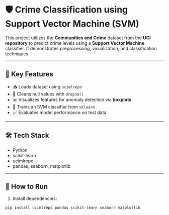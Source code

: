 # 🛡️ Crime Classification using Support Vector Machine (SVM)

This project utilizes the **Communities and Crime** dataset from the **UCI repository** to predict crime levels using a **Support Vector Machine** classifier. It demonstrates preprocessing, visualization, and classification techniques.

---

## 🧠 Key Features

- 📥 Loads dataset using `ucimlrepo`
- 🧹 Cleans null values with `dropna()`
- 📊 Visualizes features for anomaly detection via **boxplots**
- 🧠 Trains an SVM classifier from `sklearn`
- 📈 Evaluates model performance on test data

---

## 🛠 Tech Stack

- Python  
- scikit-learn  
- ucimlrepo  
- pandas, seaborn, matplotlib

---

## 🚀 How to Run

1. Install dependencies:
```bash
pip install ucimlrepo pandas scikit-learn seaborn matplotlib
